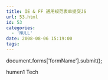```yaml
---
title: IE & FF 通用规范表单提交JS
url: 53.html
id: 53
categories:
  - 'NULL'
date: 2008-08-06 15:19:00
tags:
---
```


document.forms\['formName'\].submit();

humen1 Tech